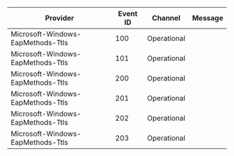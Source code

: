 Provider                           |  Event ID  |  Channel      |  Message
-----------------------------------|------------|---------------|---------
Microsoft-Windows-EapMethods-Ttls  |  100       |  Operational  |
Microsoft-Windows-EapMethods-Ttls  |  101       |  Operational  |
Microsoft-Windows-EapMethods-Ttls  |  200       |  Operational  |
Microsoft-Windows-EapMethods-Ttls  |  201       |  Operational  |
Microsoft-Windows-EapMethods-Ttls  |  202       |  Operational  |
Microsoft-Windows-EapMethods-Ttls  |  203       |  Operational  |